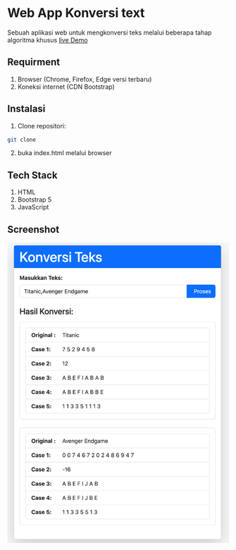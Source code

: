 # Web App Konversi text

Sebuah aplikasi web untuk mengkonversi teks melalui beberapa tahap algoritma khusus
[live Demo](https://text-convert-liard.vercel.app/)
## Requirment
1. Browser (Chrome, Firefox, Edge versi terbaru)
2. Koneksi internet (CDN Bootstrap)

## Instalasi
1. Clone repositori:
```bash
git clone
```

2. buka index.html melalui browser 

## Tech Stack
1. HTML
2. Bootstrap 5
3. JavaScript

## Screenshot
![alt text](image.png)

